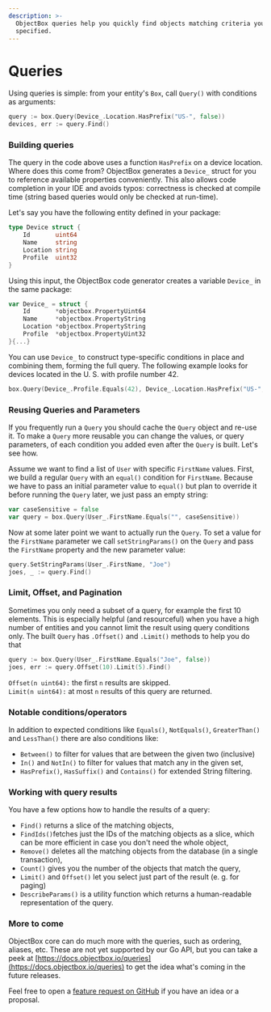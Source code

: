 ```yaml
---
description: >-
  ObjectBox queries help you quickly find objects matching criteria you've
  specified.
---
```


# Queries

Using queries is simple: from your entity's `Box`, call `Query()` with conditions as arguments:

```go
query := box.Query(Device_.Location.HasPrefix("US-", false))
devices, err := query.Find()
```

### Building queries

The query in the code above uses a function `HasPrefix` on a device location. Where does this come from? ObjectBox generates a `Device_` struct for you to reference available properties conveniently. This also allows code completion in your IDE and avoids typos: correctness is checked at compile time \(string based queries would only be checked at run-time\).

Let's say you have the following entity defined in your package:

```go
type Device struct {
	Id       uint64
	Name     string
	Location string
	Profile  uint32
}
```

Using this input, the ObjectBox code generator creates a variable `Device_` in the same package:

```go
var Device_ = struct {
	Id       *objectbox.PropertyUint64
	Name     *objectbox.PropertyString
	Location *objectbox.PropertyString
	Profile  *objectbox.PropertyUint32
}{...}
```

You can use `Device_` to construct type-specific conditions in place and combining them, forming the full query. The following example looks for devices located in the U. S. with profile number 42.

```go
box.Query(Device_.Profile.Equals(42), Device_.Location.HasPrefix("US-", false))
```

### Reusing Queries and Parameters <a id="reusing-queries-and-parameters"></a>

If you frequently run a `Query` you should cache the `Query` object and re-use it. To make a `Query` more reusable you can change the values, or query parameters, of each condition you added even after the `Query` is built. Let's see how.

Assume we want to find a list of `User` with specific `FirstName` values. First, we build a regular `Query` with an `equal()` condition for `FirstName`. Because we have to pass an initial parameter value to `equal()` but plan to override it before running the `Query` later, we just pass an empty string:

```go
var caseSensitive = false
var query = box.Query(User_.FirstName.Equals("", caseSensitive))
```

Now at some later point we want to actually run the `Query`. To set a value for the `FirstName` parameter we call `setStringParams()` on the `Query` and pass the `FirstName` property and the new parameter value:

```go
query.SetStringParams(User_.FirstName, "Joe")
joes, _ := query.Find()
```

### Limit, Offset, and Pagination <a id="limit-offset-and-pagination"></a>

Sometimes you only need a subset of a query, for example the first 10 elements. This is especially helpful \(and resourceful\) when you have a high number of entities and you cannot limit the result using query conditions only. The built `Query` has  `.Offset()` and `.Limit()` methods to help you do that

```go
query := box.Query(User_.FirstName.Equals("Joe", false))
joes, err := query.Offset(10).Limit(5).Find()
```

`Offset(n uint64):` the first `n` results are skipped.  
`Limit(n uint64):` at most `n` results of this query are returned.

### Notable conditions/operators <a id="notable-conditions"></a>

In addition to expected conditions like `Equals()`, `NotEquals()`, `GreaterThan()` and `LessThan()` there are also conditions like:

* `Between()` to filter for values that are between the given two \(inclusive\)
* `In()` and `NotIn()` to filter for values that match any in the given set,
* `HasPrefix()`, `HasSuffix()` and `Contains()` for extended String filtering.

### Working with query results

You have a few options how to handle the results of a query:

* `Find()` returns a slice of the matching objects,
* `FindIds()`fetches just the IDs of the matching objects as a slice, which can be more efficient in case you don't need the whole object,
* `Remove()` deletes all the matching objects from the database \(in a single transaction\),
* `Count()` gives you the number of the objects that match the query,
* `Limit()` and `Offset()` let you select just part of the result \(e. g. for paging\)
* `DescribeParams()` is a utility function which returns a human-readable representation of the query.

### More to come <a id="ordering-results"></a>

ObjectBox core can do much more with the queries, such as ordering, aliases, etc. These are not yet supported by our Go API, but you can take a peek at [https://docs.objectbox.io/queries](https://docs.objectbox.io/queries) to get the idea what's coming in the future releases. 

Feel free to open a [feature request on GitHub](https://github.com/objectbox/objectbox-go/issues) if you have an idea or a proposal.

